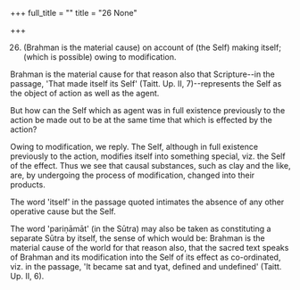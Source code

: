 +++
full_title = ""
title = "26 None"

+++


26. (Brahman is the material cause) on account of (the Self) making itself; (which is possible) owing to modification.

Brahman is the material cause for that reason also that Scripture--in the passage, 'That made itself its Self' (Taitt. Up. II, 7)--represents the Self as the object of action as well as the agent.

But how can the Self which as agent was in full existence previously to the action be made out to be at the same time that which is effected by the action?

Owing to modification, we reply. The Self, although in full existence previously to the action, modifies itself into something special, viz. the Self of the effect. Thus we see that causal substances, such as clay and the like, are, by undergoing the process of modification, changed into their products.

The word 'itself' in the passage quoted intimates the absence of any other operative cause but the Self.

The word 'pariṇāmāt' (in the Sūtra) may also be taken as constituting a separate Sūtra by itself, the sense of which would be: Brahman is the material cause of the world for that reason also, that the sacred text speaks of Brahman and its modification into the Self of its effect as co-ordinated, viz. in the passage, 'It became sat and tyat, defined and undefined' (Taitt. Up. II, 6).


